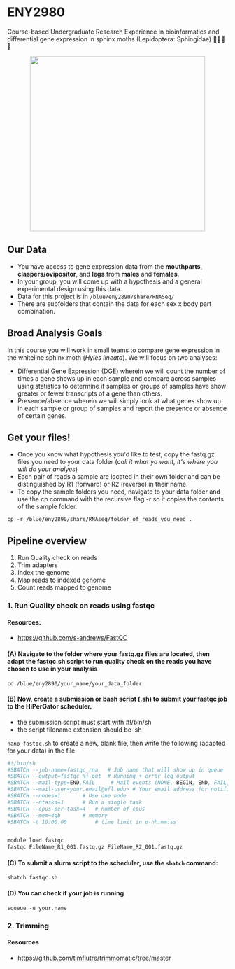 # ENY2980
Course-based Undergraduate Research Experience in bioinformatics and differential gene expression in sphinx moths (Lepidoptera: Sphingidae)   🌙🦋🧬😁

<p align="center">
<img width="400px" src="./Images/Hyles_lineata_on_sheet_220826.png">
</p>

## Our Data
+ You have access to gene expression data from the **mouthparts**, **claspers/ovipositor**, and **legs** from **males** and **females**.
+ In your group, you will come up with a hypothesis and a general experimental design using this data.
+ Data for this project is in ```/blue/eny2890/share/RNASeq/```
+ There are subfolders that contain the data for each sex x body part combination.


## Broad Analysis Goals
In this course you will work in small teams to compare gene expression in the whiteline sphinx moth (*Hyles lineata*). We will focus on two analyses:
+ Differential Gene Expression (DGE) wherein we will count the number of times a gene shows up in each sample and compare across samples using statistics to determine if samples or groups of samples have show greater or fewer transcripts of a gene than others.
+ Presence/absence wherein we will simply look at what genes show up in each sample or group of samples and report the presence or absence of certain genes.




## Get your files!

+ Once you know what hypothesis you'd like to test, copy the fastq.gz files you need to your data folder (*call it what ya want, it's where you will do your analyes*)
+ Each pair of reads a sample are located in their own folder and can be distinguished by R1 (forward) or R2 (reverse) in their name.
+ To copy the sample folders you need, navigate to your data folder and use the cp command with the recursive flag -r so it copies the contents of the sample folder. 
```
cp -r /blue/eny2890/share/RNAseq/folder_of_reads_you_need .
```




## Pipeline overview
1. Run Quality check on reads
2. Trim adapters 
3. Index the genome 
4. Map reads to indexed genome
5. Count reads mapped to genome



### 1. Run Quality check on reads using fastqc

#### Resources:
+ https://github.com/s-andrews/FastQC

#### (A) Navigate to the folder where your fastq.gz files are located, then adapt the fastqc.sh script to run quality check on the reads you have chosen to use in your analysis

```cd /blue/eny2890/your_name/your_data_folder```

#### (B) Now, create a submission or bash script (.sh) to submit your fastqc job to the HiPerGator scheduler.

+ the submission script must start with #!/bin/sh
+ the script filename extension should be .sh

```nano fastqc.sh``` to create a new, blank file, then write the following (adapted for your data) in the file


```bash
#!/bin/sh
#SBATCH --job-name=fastqc_rna	# Job name that will show up in queue
#SBATCH --output=fastqc_%j.out	# Running + error log output
#SBATCH --mail-type=END,FAIL	 # Mail events (NONE, BEGIN, END, FAIL, ALL)
#SBATCH --mail-user=your.email@ufl.edu>	# Your email address for notifications
#SBATCH --nodes=1		# Use one node
#SBATCH --ntasks=1		# Run a single task
#SBATCH --cpus-per-task=4	# number of cpus
#SBATCH --mem=4gb		# memory
#SBATCH -t 10:00:00 		# time limit in d-hh:mm:ss


module load fastqc
fastqc FileName_R1_001.fastq.gz FileName_R2_001.fastq.gz 

```

#### (C) To submit a slurm script to the scheduler, use the ```sbatch``` command:
```sbatch fastqc.sh```

#### (D) You can check if your job is running
```squeue -u your.name```



### 2. Trimming

#### Resources
+ https://github.com/timflutre/trimmomatic/tree/master



